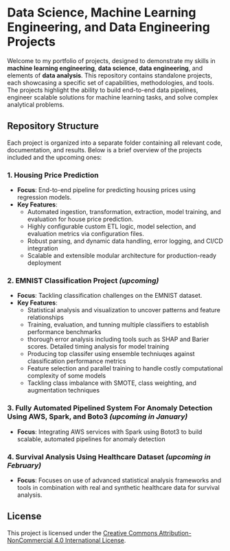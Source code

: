 # Data Science, Machine Learning Engineering, and Data Engineering Projects

Welcome to my portfolio of projects, designed to demonstrate my skills in **machine learning engineering**, **data science**, **data engineering**, and elements of **data analysis**. This repository contains standalone projects, each showcasing a specific set of capabilities, methodologies, and tools. The projects highlight the ability to build end-to-end data pipelines, engineer scalable solutions for machine learning tasks, and solve complex analytical problems.

## Repository Structure

Each project is organized into a separate folder containing all relevant code, documentation, and results. Below is a brief overview of the projects included and the upcoming ones:

### 1. Housing Price Prediction
- **Focus**: End-to-end pipeline for predicting housing prices using regression models.
- **Key Features**:
  - Automated ingestion, transformation, extraction, model training, and evaluation for house price prediction.
  - Highly configurable custom ETL logic, model selection, and evaluation metrics via configuration files.
  - Robust parsing, and dynamic data handling, error logging, and CI/CD integration
  - Scalable and extensible modular architecture for production-ready deployment

### 2. EMNIST Classification Project *(upcoming)*
- **Focus**: Tackling classification challenges on the EMNIST dataset.
- **Key Features**:
    - Statistical analysis and visualization to uncover patterns and feature relationships
    - Training, evaluation, and tunning multiple classifiers to establish performance benchmarks
    - thorough error analysis including tools such as SHAP and Barier scores. Detailed timing analysis for model training
    - Producing top classifer using ensemble techniuqes against classification performance metrics
    - Feature selection and parallel training to handle costly computational complexity of some models
    - Tackling class imbalance with SMOTE, class weighting, and augmentation techniques

### 3. Fully Automated Pipelined System For Anomaly Detection Using AWS, Spark, and Boto3 *(upcoming in January)*
- **Focus**: Integrating AWS services with Spark using Botot3 to build scalable, automated pipelines for anomaly detection

### 4. Survival Analysis Using Healthcare Dataset *(upcoming in February)*
- **Focus**: Focuses on use of advanced statistical analysis frameworks and tools in combination with real and synthetic healthcare data for survival analysis.

## License
This project is licensed under the [Creative Commons Attribution-NonCommercial 4.0 International License](https://creativecommons.org/licenses/by-nc/4.0/deed.en).

